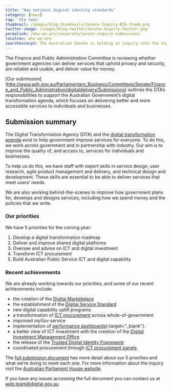 ```yaml
---
title: "New national digital identity standards"
category: [news]
tag: 'dta news'
thumbnail: /images/blog-thumbnails/Senate-Inquiry-DTA-thumb.png
twitter-image: /images/blog-twitter/Senate-Inquiry-Twitter.png
permalink: /who-we-are/corporate/senate-inquiry-submission/
localnav: who-we-are
searchexcerpt: The Australian Senate is holding an inquiry into the digital delivery of government services. In September we provided our submission.
---
```


The Finance and Public Administration Committee is reviewing whether government agencies can deliver services that uphold privacy and security, are reliable and usable, and deliver value for money.

[Our submission] (http://www.aph.gov.au/Parliamentary_Business/Committees/Senate/Finance_and_Public_Administration/digitaldelivery/Submissions) outlines the DTA’s responsibilities to support the Australian Government’s digital transformation agenda, which focuses on delivering better and more accessible services to individuals and businesses.

## Submission summary

The Digital Transformation Agency (DTA) and the [digital transformation agenda](https://www.dta.gov.au/what-we-do/transformation-agenda/) exist to help government improve services for everyone. To do this, we work across government and in partnership with industry. Our aim is to improve the quality of, and access to, services for individuals and businesses.

To help us do this, we have staff with expert skills in service design, user research, agile product management and delivery, and technical design and development. These skills are essential to be able to deliver services that meet users’ needs.

We are also working behind-the-scenes to improve how government plans for, develops and designs services, including how we spend money and the policies that we write.

### Our priorities

We have 5 priorities for the coming year:

1. Develop a digital transformation roadmap 
2. Deliver and improve shared digital platforms 
3. Oversee and advise on ICT and digital investment
4. Transform ICT procurement
5. Build Australian Public Service ICT and digital capability 

### Recent achievements

We are already working towards our priorities, and some of our recent achievements include:

- the creation of the [Digital Marketplace](https://marketplace.service.gov.au/)
- the establishment of the [Digital Service Standard](https://www.dta.gov.au/standard/)
- new digital capability uplift programs 
- a transformation of [ICT procurement](https://www.dta.gov.au/what-we-do/policies-and-programs/ict-procurement/) across whole-of-government  
- improved myGov service
- implementation of [performance dashboards](https://dashboard.gov.au/){:target="_blank"}.
- a better view of ICT investment with the creation of the [Digital Investment Management Office](https://www.dta.gov.au/what-we-do/policies-and-programs/digital-investment-management-office/) 
- the release of the [Trusted Digital Identity Framework](https://www.dta.gov.au/standard/design-guides/identity-assurance/)
- coordinated procurement through [ICT procurement panels](https://www.dta.gov.au/what-we-do/policies-and-programs/ict-procurement/buying/#types-of-procurement). 

The [full submission document](http://www.aph.gov.au/Parliamentary_Business/Committees/Senate/Finance_and_Public_Administration/digitaldelivery/Submissions) has more detail about our 5 priorities and what we’re doing to meet each one. For more information about the inquiry visit the [Australian Parliament House website](http://www.aph.gov.au/Parliamentary_Business/Committees/Senate/Finance_and_Public_Administration/digitaldelivery/Submissions). 

If you have any issues accessing the full document you can contact us at [web.team@digital.gov.au](mailto:web.team@digital.gov.au)

